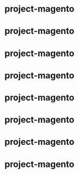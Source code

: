 # project-magento
# project-magento
# project-magento
# project-magento
# project-magento
# project-magento
# project-magento
# project-magento
